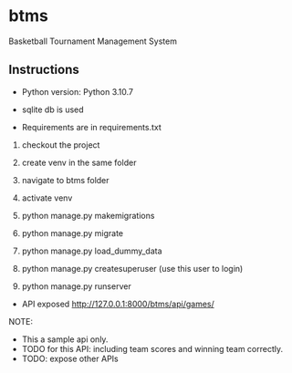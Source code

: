 # btms
Basketball Tournament Management System

Instructions
------
* Python version: Python 3.10.7

* sqlite db is used

* Requirements are in requirements.txt



1. checkout the project 

2. create venv in the same folder

3. navigate to btms folder
 
4. activate venv

5. python manage.py makemigrations

6. python manage.py migrate

7. python manage.py load_dummy_data

8. python manage.py createsuperuser (use this user to login)

9. python manage.py runserver

* API exposed http://127.0.0.1:8000/btms/api/games/

NOTE: 
* This a sample api only. 
* TODO for this API: including team scores and winning team correctly.
* TODO: expose other APIs




